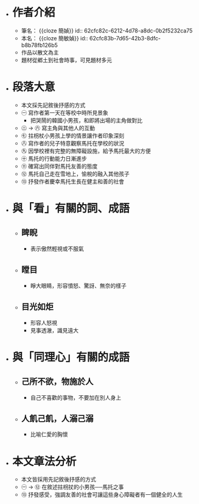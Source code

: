 - # 作者介紹
	- 筆名： {{cloze 簡媜}}
	  id:: 62cfc82c-6212-4d78-a8dc-0b2f5232ca75
	- 本名： {{cloze 簡敏媜}}
	  id:: 62cfc83b-7d65-42b3-8dfc-b8b78fb126b5
	- 作品以散文為主
	- 題材從鄕土到社會時事，可見題材多元
- # 段落大意
	- 本文採先記敘後抒感的方式
	- ㊀ 寫作者第一天在等校中時所見景象
		- 把哭鬧的韓國小男孩，和即將出場的主角做對比
	- ㊁ -> ㊅ 寫主角與其他人的互動
	- ㊆ 拄枴杖小男孩上學的情景讓作者印象深刻
	- ㊇ 寫作者的兒子特意觀察馬托在學校的狀況
	- ㊈ 因學校裡有完整的無障礙設施，給予馬托最大的方便
	- ㊉ 馬托的行動能力日漸進步
	- ⑪ 確寫出同伴對馬托友善的態度
	- ⑫ 馬托自己走在雪地上，愉稅的融入其他孩子
	- ⑬ 抒發作者慶幸馬托生長在健主和善的社會
- # 與「看」有關的詞、成語
	- ## 睥睨
		- 表示傲然輕視或不服氣
	- ## 瞠目
		- 睜大眼睛，形容憤怒、驚訝、無奈的樣子
	- ## 目光如炬
		- 形容人怒視
		- 見事透澈，識見遠大
- # 與「同理心」有關的成語
	- ## 己所不欲，物施於人
		- 自己不喜歡的事物，不要加在別人身上
	- ## 人飢己飢，人溺己溺
		- 比喻仁愛的胸懷
- # 本文章法分析
	- 本文皆採用先記敘後抒感的方式
	- ㊀ -> ⑫ 在敘述拄枴扙的小男孩──馬托之事
	- ⑬ 抒發感受，強調友善的社會可讓這些身心障礙者有一個健全的人生